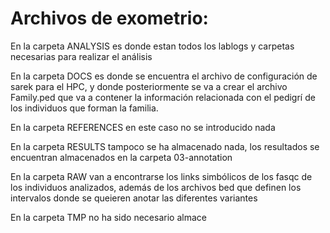 # Archivos de exometrio:

En la carpeta ANALYSIS es donde estan todos los lablogs y carpetas necesarias para realizar el análisis

En la carpeta DOCS es donde se encuentra el archivo de configuración de sarek para el HPC, y donde posteriormente se va a crear el archivo Family.ped que va a contener la información relacionada con el pedigrí de los individuos que forman la familia.

En la carpeta REFERENCES en este caso no se introducido nada

En la carpeta RESULTS tampoco se ha almacenado nada, los resultados se encuentran almacenados en la carpeta 03-annotation

En la carpeta RAW van a encontrarse los links simbólicos de los fasqc de los individuos analizados, además de los archivos bed que definen los intervalos donde se queieren anotar las diferentes variantes

En la carpeta TMP no ha sido necesario almace

